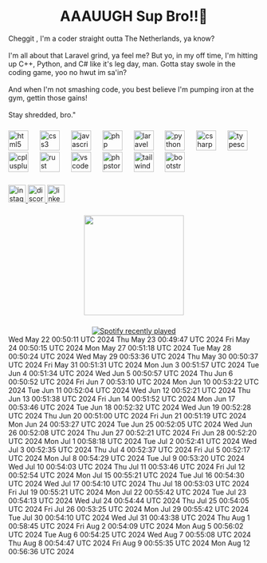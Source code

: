 <h1 align='center'> AAAUUGH Sup Bro!!💪 </h1>
<p>Cheggit , I'm a coder straight outta The Netherlands, ya know?<br><br>I'm all about that Laravel grind, ya feel me? But yo, in my off time, I'm hitting up C++, Python, and C# like it's leg day, man. Gotta stay swole in the coding game, yoo no hwut im sa'in?<br><br>And when I'm not smashing code, you best believe I'm pumping iron at the gym, gettin those gains!<br><br>Stay shredded, bro."</p>

###

<div align="left">
  <img src="https://cdn.jsdelivr.net/gh/devicons/devicon/icons/html5/html5-original.svg" height="40" alt="html5 logo"  />
  <img width="15" />
  <img src="https://cdn.jsdelivr.net/gh/devicons/devicon/icons/css3/css3-original.svg" height="40" alt="css3 logo"  />
  <img width="15" />
  <img src="https://cdn.jsdelivr.net/gh/devicons/devicon/icons/javascript/javascript-original.svg" height="40" alt="javascript logo"  />
  <img width="15" />
  <img src="https://cdn.jsdelivr.net/gh/devicons/devicon/icons/php/php-original.svg" height="40" alt="php logo"  />
  <img width="15" />
  <img src="https://cdn.simpleicons.org/laravel/FF2D20" height="40" alt="laravel logo"  />
  <img width="15" />
  <img src="https://cdn.jsdelivr.net/gh/devicons/devicon/icons/python/python-original.svg" height="40" alt="python logo"  />
  <img width="15" />
  <img src="https://cdn.jsdelivr.net/gh/devicons/devicon/icons/csharp/csharp-original.svg" height="40" alt="csharp logo"  />
  <img width="15" />
  <img src="https://cdn.jsdelivr.net/gh/devicons/devicon/icons/typescript/typescript-original.svg" height="40" alt="typescript logo"  />
  <img width="15" />
  <img src="https://cdn.jsdelivr.net/gh/devicons/devicon/icons/cplusplus/cplusplus-original.svg" height="40" alt="cplusplus logo"  />
  <img width="15" />
  <img src="https://skillicons.dev/icons?i=rust" height="40" alt="rust logo"  />
  <img width="15" />
  <img src="https://cdn.jsdelivr.net/gh/devicons/devicon/icons/vscode/vscode-original.svg" height="40" alt="vscode logo"  />
  <img width="15" />
  <img src="https://cdn.jsdelivr.net/gh/devicons/devicon/icons/phpstorm/phpstorm-original.svg" height="40" alt="phpstorm logo"  />
  <img width="15" />
  <img src="https://cdn.jsdelivr.net/gh/devicons/devicon/icons/tailwindcss/tailwindcss-original-wordmark.svg" height="40" alt="tailwindcss logo"  />
  <img width="15" />
  <img src="https://cdn.jsdelivr.net/gh/devicons/devicon/icons/bootstrap/bootstrap-original.svg" height="40" alt="bootstrap logo"  />
  <img width="15" />
  
###

<div align="left">
  <a href="https://www.instagram.com/jamilka_vdr/" target="_blank">
    <img src="https://img.shields.io/static/v1?message=Instagram&logo=instagram&label=&color=E4405F&logoColor=white&labelColor=&style=for-the-badge" height="35" alt="instagram logo"  />
  </a>
  <a href="discordapp.com/users/327824960926121984" target="_blank">
    <img src="https://img.shields.io/static/v1?message=Discord&logo=discord&label=&color=7289DA&logoColor=white&labelColor=&style=for-the-badge" height="35" alt="discord logo"  />
  </a>
  <a href="https://www.linkedin.com/in/jamil-van-de-ree-79aa5a263/" target="_blank">
    <img src="https://img.shields.io/static/v1?message=LinkedIn&logo=linkedin&label=&color=0077B5&logoColor=white&labelColor=&style=for-the-badge" height="35" alt="linkedin logo"  />
  </a>
</div>

###


###

<div align="center">
  <img height="200" src="https://media.giphy.com/media/v1.Y2lkPTc5MGI3NjExOHN1eDlqbXNxODgzYnI5emRpYmZ5ZnpzYWJ1YmdncDFvbzRtcHJ6byZlcD12MV9pbnRlcm5hbF9naWZfYnlfaWQmY3Q9Zw/W7dBXzbnEpOBG/giphy.gif"  />
</div>

###

<div align="center">
  <a href="https://open.spotify.com/user/jamilgamez">
    <img src="https://spotify-recently-played-readme.vercel.app/api?user=jamilgamez&count=5&unique=false" alt="Spotify recently played"  />
  </a>
</div>
Wed May 22 00:50:11 UTC 2024
Thu May 23 00:49:47 UTC 2024
Fri May 24 00:50:15 UTC 2024
Mon May 27 00:51:18 UTC 2024
Tue May 28 00:50:24 UTC 2024
Wed May 29 00:53:36 UTC 2024
Thu May 30 00:50:37 UTC 2024
Fri May 31 00:51:31 UTC 2024
Mon Jun  3 00:51:57 UTC 2024
Tue Jun  4 00:51:34 UTC 2024
Wed Jun  5 00:50:57 UTC 2024
Thu Jun  6 00:50:52 UTC 2024
Fri Jun  7 00:53:10 UTC 2024
Mon Jun 10 00:53:22 UTC 2024
Tue Jun 11 00:52:04 UTC 2024
Wed Jun 12 00:52:21 UTC 2024
Thu Jun 13 00:51:38 UTC 2024
Fri Jun 14 00:51:52 UTC 2024
Mon Jun 17 00:53:46 UTC 2024
Tue Jun 18 00:52:32 UTC 2024
Wed Jun 19 00:52:28 UTC 2024
Thu Jun 20 00:51:00 UTC 2024
Fri Jun 21 00:51:19 UTC 2024
Mon Jun 24 00:53:27 UTC 2024
Tue Jun 25 00:52:05 UTC 2024
Wed Jun 26 00:52:08 UTC 2024
Thu Jun 27 00:52:21 UTC 2024
Fri Jun 28 00:52:20 UTC 2024
Mon Jul  1 00:58:18 UTC 2024
Tue Jul  2 00:52:41 UTC 2024
Wed Jul  3 00:52:35 UTC 2024
Thu Jul  4 00:52:37 UTC 2024
Fri Jul  5 00:52:17 UTC 2024
Mon Jul  8 00:54:29 UTC 2024
Tue Jul  9 00:53:20 UTC 2024
Wed Jul 10 00:54:03 UTC 2024
Thu Jul 11 00:53:46 UTC 2024
Fri Jul 12 00:52:54 UTC 2024
Mon Jul 15 00:55:21 UTC 2024
Tue Jul 16 00:54:30 UTC 2024
Wed Jul 17 00:54:10 UTC 2024
Thu Jul 18 00:53:03 UTC 2024
Fri Jul 19 00:55:21 UTC 2024
Mon Jul 22 00:55:42 UTC 2024
Tue Jul 23 00:54:13 UTC 2024
Wed Jul 24 00:54:44 UTC 2024
Thu Jul 25 00:54:05 UTC 2024
Fri Jul 26 00:53:25 UTC 2024
Mon Jul 29 00:55:42 UTC 2024
Tue Jul 30 00:54:10 UTC 2024
Wed Jul 31 00:43:38 UTC 2024
Thu Aug  1 00:58:45 UTC 2024
Fri Aug  2 00:54:09 UTC 2024
Mon Aug  5 00:56:02 UTC 2024
Tue Aug  6 00:54:25 UTC 2024
Wed Aug  7 00:55:08 UTC 2024
Thu Aug  8 00:54:47 UTC 2024
Fri Aug  9 00:55:35 UTC 2024
Mon Aug 12 00:56:36 UTC 2024
